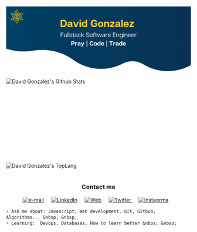 <p align=center>
	<img src="https://github.com/davidgonzalezfx/davidgonzalezfx/raw/master/assets/home.png"/>
</p>

<div style="-webkit-column-count: 2; -moz-column-count: 2; column-count: 2; -webkit-column-rule: 1px dotted #e0e0e0; -moz-column-rule: 1px dotted #e0e0e0; column-rule: 1px dotted #e0e0e0;">
    <div style="display: inline-block;">
        <img width="450" height="224" img align="left" alt="David Gonzalez's Github Stats" src="https://github-readme-stats.vercel.app/api?username=davidgonzalezfx&show_icons=true&hide_border=true&count_private=true&hide=issues&title_color=063458" class="responsive" />
    </div>
    <br/>
    <div style="display: inline-block;">
        <img width="350" img align="center" alt="David Gonzalez's TopLang" src="https://github-readme-stats.vercel.app/api/top-langs/?username=davidgonzalezfx&layout=compact&hide_border=true&count_private=true&title_color=063458" class="responsive"/>
    </div>
</div>
<br/>

<div align="center">
  <h3 align="center">Contact me</h3> 
</div>
<p align="center">
    <!-- gmail-->
    <a href="mailto:dvdramos16@gmai.com"><img src="https://i.pinimg.com/originals/84/7c/08/847c083cc09040091439e3c05d1fedde.png" width="30px" alt="e-mail"></a> &nbsp; &nbsp;
    <!-- linkedin -->
    <a href="https://www.linkedin.com/in/davidgonzalezfx/"><img src="https://cdn4.iconfinder.com/data/icons/social-messaging-ui-color-shapes-2-free/128/social-linkedin-circle-512.png" width="30px" alt="LinkedIn"></a> &nbsp; &nbsp;
    <!-- Web -->
    <a href="https://davidgonzalezfx.com"><img src="https://cdn.icon-icons.com/icons2/1875/PNG/512/web_120072.png" width="30px" alt="Web"></a> &nbsp; &nbsp;
    <!-- twitter -->
    <a href="https://twitter.com/davidgonzalezfx"><img src="https://webtus.net/wp-content/uploads/2016/05/Icon-Twitter.png" width="30px" alt="Twitter"> </a> &nbsp; &nbsp;
	<a href="https://instagram.com/davidgonzalezfx"><img src="https://www.scouts.org.ar/wp-content/uploads/2019/05/logo-ig.png" width="30px" alt="Instagrma"></a> &nbsp; &nbsp;
	
	⚡ Ask me about: Javascript, Web development, Git, Github, Algorithms... &nbsp; &nbsp;
	⚡ Learning:  Devops, Databases, How to learn better &nbps; &nbsp;
</p>
